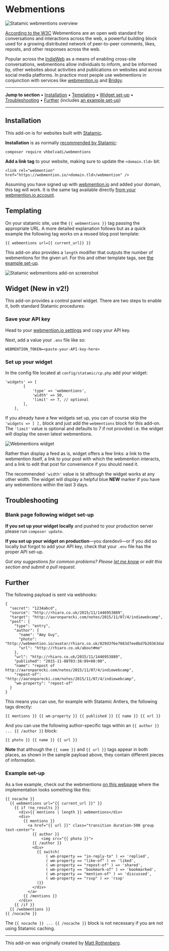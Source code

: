 # Webmentions

![Statamic webmentions overview](https://statamic.com/storage/products/B84pQP3GFy0H8VgGA1jRc0dai9SeCH9QlFyg0Sl0.png)

[According to the W3C](https://www.w3.org/TR/webmention/) Webmentions are an open web standard for conversations and interactions across the web, a powerful building block used for a growing distributed network of peer-to-peer comments, likes, reposts, and other responses across the web.

Popular across the [IndieWeb](https://indieweb.org/Webmention) as a means of enabling cross-site conversations, webmentions allow individuals to inform, and be informed by, other websites about activities and publications on websites and across social media platforms. In practice most people use webmentions in conjunction with services like [webmention.io](https://webmention.io) and [Bridgy](https://brid.gy).

***
**Jump to section** • [Installation](https://github.com/vhbelvadi/webmentions#installation) • [Templating](https://github.com/vhbelvadi/webmentions#templating) • [Widget set-up](https://github.com/vhbelvadi/webmentions#widget-new-in-v2) • [Troubleshooting](https://github.com/vhbelvadi/webmentions#troubleshooting) • [Further](https://github.com/vhbelvadi/webmentions#further) (includes [an example set-up](https://github.com/vhbelvadi/webmentions#example-set-up))
***

## Installation

This add-on is for websites built with [Statamic](https://statamic.com).

**Installation** is as normally [recommended by Statamic](https://statamic.dev/extending/addons#installing-an-addon):

```
composer require vhbelvadi/webmentions
```

**Add a link tag** to your website, making sure to update the `<domain.tld>` bit:

```
<link rel="webmention" href="https://webmention.io/<domain.tld>/webmention" />
```

Assuming you have signed up with [webmention.io](https://webmention.io) and added your domain, this tag will work. It is the same tag available directly [from your webmention.io account](https://webmention.io/settings/sites).

## Templating

On your statamic site, use the `{{ webmentions }}` tag passing the appropriate URL. A more detailed explanation follows but as a quick example the following tag works on a reused blog post template:

```
{{ webmentions url={{ current_url}} }}
```

This add-on also provides a `length` modifier that outputs the number of webmentions for the given url. For this and other template tags, see [the example set-up](#example-set-up).

![Statamic webmentions add-on screenshot](https://statamic.com/storage/products/UCeoKVWAur6I2IB59ppvbGTE89rZSOkUXRrVGKwo.png)

## Widget (New in v2!)

This add-on provides a control panel widget. There are two steps to enable it, both standard Statamic procedures:

### Save your API key

Head to your [webmention.io settings](https://webmention.io/settings) and copy your API key.

Next, add a value your `.env` file like so:

```
WEBMENTION_TOKEN=<paste-your-API-key-here>
```

### Set up your widget

In the config file located at `config/statamic/cp.php` add your widget:

```
'widgets' => [ 
        [ 
            'type' => 'webmentions',
            'width' => 50,
            'limit' => 7, // optional
        ], 
    ],
```

If you already have a few widgets set up, you can of course skip the `'widgets => [ ],` block and just add the `webmentions` block for this add-on. The `'limit'` value is optional and defaults to 7 if not provided i.e. the widget will display the seven latest webmentions.

![Webmentions widget](https://statamic.com/storage/products/EGkG8jBZaBHqydUv7weZROKklhJgf0TDAAY7jNkP.png)

Rather than display a feed as is, widget offers a few links: a link to the webmention itself, a link to your post with which the webmention interacts, and a link to edit that post for convenience if you should need it.

The recommended `'width'` value is `50` although the widget works at any other width. The widget will display a helpful blue **NEW** marker if you have any webmentions within the last 3 days.

## Troubleshooting

### Blank page following widget set-up

**If you set up your widget locally** and pushed to your production server please run `composer update`.

**If you set up your widget on production**—you daredevil—or if you did so locally but forgot to add your API key, check that your `.env` file has the proper API set-up.

*Got any suggestions for common problems? Please [let me know](mailto:hello@vhbelvadi.com) or edit this section and submit a pull request.*

## Further

The following payload is sent via webhooks:

```
{
  "secret": "1234abcd",
  "source": "http://rhiaro.co.uk/2015/11/1446953889",
  "target": "http://aaronparecki.com/notes/2015/11/07/4/indiewebcamp",
  "post": {
    "type": "entry",
    "author": {
      "name": "Amy Guy",
      "photo": "http://webmention.io/avatar/rhiaro.co.uk/829d3f6e7083d7ee8bd7b20363da84d88ce5b4ce094f78fd1b27d8d3dc42560e.png",
      "url": "http://rhiaro.co.uk/about#me"
    },
    "url": "http://rhiaro.co.uk/2015/11/1446953889",
    "published": "2015-11-08T03:38:09+00:00",
    "name": "repost of http://aaronparecki.com/notes/2015/11/07/4/indiewebcamp",
    "repost-of": "http://aaronparecki.com/notes/2015/11/07/4/indiewebcamp",
    "wm-property": "repost-of"
  }
}
```

This means you can use, for example with Statamic Antlers, the following tags directly:

```
{{ mentions }} {{ wm-property }} {{ published }} {{ name }} {{ url }}
```

And you can use the following author-specific tags within an `{{ author }} ... {{ /author }}` block:

```
{{ photo }} {{ name }} {{ url }}
```

**Note** that although the `{{ name }}` and `{{ url }}` tags appear in both places, as shown in the sample payload above, they contain different pieces of information.

### Example set-up

As a live example, check out the webmentions [on this webpage](https://vhbelvadi.com/indieweb-carnival-friction) where the implementation looks something like this:

```
{{ nocache }}
  {{ webmentions url="{{ current_url }}" }}
    {{ if !no_results }}
      <div>{{ mentions | length }} webmentions</div>
      <div>
        {{ mentions }}
          <a href="{{ url }}" class="transition duration-500 group text-center">
            {{ author }}
                <img src="{{ photo }}">
            {{ /author }}
            <div>
              {{ switch(
                  ( wm-property == "in-reply-to" ) => 'replied',
                  ( wm-property == "like-of" ) => 'liked',
                  ( wm-property == "repost-of" ) => 'shared',
                  ( wm-property == "bookmark-of" ) => 'bookmarked',
                  ( wm-property == "mention-of" ) => 'discussed',
                  ( wm-property == "rsvp" ) => 'rsvp'
              )}}
            </div>
          </a>
        {{ /mentions }}
      </div>
    {{ /if }}
  {{ /webmentions }}
{{ /nocache }}
```

The `{{ nocache }} ... {{ /nocache }}` block is not necessary if you are not using Statamic caching.

***

This add-on was originally created by [Matt Rothenberg](https://github.com/mattrothenberg).
